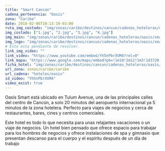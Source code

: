 ```yaml
---
title: "Smart Cancún"
cadena_pertenencia: "Oasis"
zona: "Caribe"
date: 2018-02-06T10:13:19-03:00
ruta_img_costado: "img/zonas/caribe/destinos/cancun/cadenas_hoteleras/oasis/smart_cancun/imagenes_hotel/"
img_costado: ["1.jpg", "2.jpg", "3.jpg", "4.jpg"]
img_main: "img/zonas/caribe/destinos/cancun/cadenas_hoteleras/oasis/smart_cancun/smart_cancun.jpg"
img_logo: "img/zonas/caribe/destinos/cancun/cadenas_hoteleras/oasis/smart_cancun/logo/logo_smart_cancun.jpg"
# Esto esta pendiente de resolver.
link_img_video: ""
link_video: "https://www.youtube.com/embed/Yh5nPbrXVM4?rel=0"
link_mapa: "https://www.google.com/maps/embed?pb=!1m18!1m12!1m3!1d3720.93597539134!2d-86.82705708506523!3d21.154946085930113!2m3!1f0!2f0!3f0!3m2!1i1024!2i768!4f13.1!3m3!1m2!1s0x8f4c2bfef4595707%3A0xc15203763ab83793!2sOasis+Smart!5e0!3m2!1ses!2scl!4v1517927143687"
ficha_hotel: "img/zonas/caribe/destinos/cancun/cadenas_hoteleras/oasis/smart_cancun/smart_cancun.pdf"
url_zona: zonas/caribe/caribe
url_cadena: "hoteles/oasis"
id_video: "Yh5nPbrXVM4"
video_exist: true
---
```

Oasis Smart está ubicado en Tulum Avenue, una de las principales calles del centro de Cancún, a solo 20 minutos del aeropuerto internacional ya 5 minutos de la zona hotelera. Perfecto para viajes de negocios y cerca de restaurantes, bares, cines y centros comerciales.

Este hotel es todo lo que necesita para unas relajantes vacaciones o un viaje de negocios. Un hotel bien pensado que ofrece espacio para trabajar para los hombres de negocios y ofrece instalaciones de spa y gimnasio que presentan descanso para el cuerpo y el espíritu después de un día de trabajo
